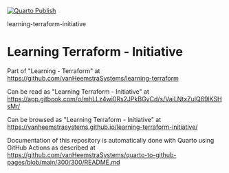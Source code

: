 [![Quarto Publish](https://github.com/vanHeemstraSystems/learning-terraform-initiative/actions/workflows/publish.yml/badge.svg)](https://github.com/vanHeemstraSystems/learning-terraform-initiative/actions/workflows/publish.yml)

learning-terraform-initiative
# Learning Terraform - Initiative

Part of "Learning - Terraform" at https://github.com/vanHeemstraSystems/learning-terraform

Can be read as "Learning Terraform - Initiative" at https://app.gitbook.com/o/mhLLz4wi0Rs2JPkBGvCd/s/VaiLNtxZulQ69lKSHsMr/

Can be browsed as "Learning Terraform - Initiative" at https://vanheemstrasystems.github.io/learning-terraform-initiative/

Documentation of this repository is automatically done with Quarto using GitHub Actions as described at https://github.com/vanHeemstraSystems/quarto-to-github-pages/blob/main/300/300/README.md
